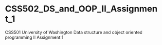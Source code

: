 # CSS502_DS_and_OOP_II_Assignment_1
CSS501 University of Washington Data structure and object oriented programming II Assignment 1
